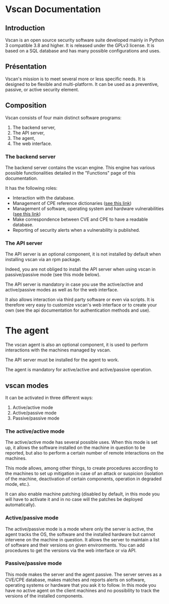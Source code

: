 # Vscan Documentation

## Introduction

Vscan is an open source security software suite developed mainly in Python 3 compatible 3.8 and higher.
It is released under the GPLv3 license.
It is based on a SQL database and has many possible configurations and uses.

## Présentation

Vscan's mission is to meet several more or less specific needs. It is designed to be flexible and multi-platform.
It can be used as a preventive, passive, or active security element.

## Composition

Vscan consists of four main distinct software programs:
1. The backend server,
2. The API server,
3. The agent,
4. The web interface.

### The backend server
The backend server contains the vscan engine.
This engine has various possible functionalities detailed in the "Functions" page of this documentation.

It has the following roles:

* Interaction with the database.
* Management of CPE reference dictionaries ([see this link](https://www.cert-ist.com/public/fr/SO_detail?code=CPE))
* Management of software, operating system and hardware vulnerabilities ([see this link](https://fr.wikipedia.org/wiki/Common_Vulnerabilities_and_Exposures))
* Make correspondence between CVE and CPE to have a readable database.
* Reporting of security alerts when a vulnerability is published.



### The API server

The API server is an optional component, it is not installed by default when installing vscan via an rpm package.

Indeed, you are not obliged to install the API server when using vscan in passive/passive mode (see this mode below).

The API server is mandatory in case you use the active/active and active/passive modes as well as for the web interface.

It also allows interaction via third party software or even via scripts. It is therefore very easy to customize vscan's web interface or to create your own (see the api documentation for authentication methods and use).

# The agent

The vscan agent is also an optional component, it is used to perform interactions with the machines managed by vscan.

The API server must be installed for the agent to work.

The agent is mandatory for active/active and active/passive operation.


## vscan modes
It can be activated in three different ways:

1. Active/active mode
2. Active/passive mode
3. Passive/passive mode

### The active/active mode
The active/active mode has several possible uses. When this mode is set up, it allows the software installed on the machine in question to be reported, but also to perform a certain number of remote interactions on the machines.

This mode allows, among other things, to create procedures according to the machines to set up mitigation in case of an attack or suspicion (isolation of the machine, deactivation of certain components, operation in degraded mode, etc.).

It can also enable machine patching (disabled by default, in this mode you will have to activate it and in no case will the patches be deployed automatically).

### Active/passive mode
The active/passive mode is a mode where only the server is active, the agent tracks the OS, the software and the installed hardware but cannot intervene on the machine in question.
It allows the server to maintain a list of software and their versions on given environments. You can add procedures to get the versions via the web interface or via API.


### Passive/passive mode
This mode makes the server and the agent passive. The server serves as a CVE/CPE database, makes matches and reports alerts on software, operating systems or hardware that you ask it to follow.
In this mode you have no active agent on the client machines and no possibility to track the versions of the installed components.
